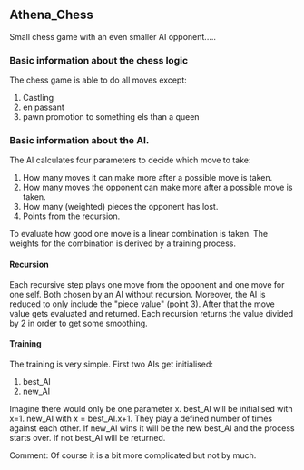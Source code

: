 ## Athena_Chess

Small chess game with an even smaller AI opponent.....


### Basic information about the chess logic
The chess game is able to do all moves except: 
1. Castling
2. en passant
3. pawn promotion to something els than a queen 

### Basic information about the AI. 
The AI calculates four parameters to decide which move to take: 

1. How many moves it can make more after a possible move is taken. 
2. How many moves the opponent can make more after a possible move is taken.
3. How many (weighted) pieces the opponent has lost. 
4. Points from the recursion. 

To evaluate how good one move is a linear combination is taken. 
The weights for the combination is derived by a training process. 

#### Recursion 
Each recursive step plays one move from the opponent and one move for one self. 
Both chosen by an AI without recursion. 
Moreover, the AI is reduced to only include the "piece value" (point 3).
After that the move value gets evaluated and returned. Each recursion returns the value divided by 2 in order to get some smoothing. 

#### Training 
The training is very simple. First two AIs get initialised: 

1. best_AI
2. new_AI

Imagine there would only be one parameter x. best_AI will be initialised with x=1. 
new_AI with x = best_AI.x+1. They play a defined number of times against each other. 
If new_AI wins it will be the new best_AI and the process starts over. If not best_AI will be returned. 

Comment: Of course it is a bit more complicated but not by much.